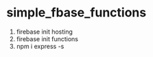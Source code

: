 # simple_fbase_functions


1.  firebase init hosting
2.  firebase init functions
3.  npm i express -s
